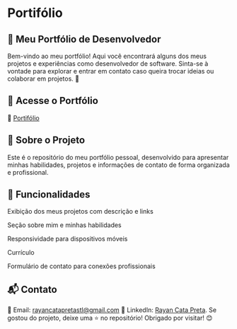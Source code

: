 # Portifólio
## 📌 Meu Portfólio de Desenvolvedor

Bem-vindo ao meu portfólio! Aqui você encontrará alguns dos meus projetos e experiências como desenvolvedor de software. Sinta-se à vontade para explorar e entrar em contato caso queira trocar ideias ou colaborar em projetos. 🚀

## 🔗 Acesse o Portfólio

🔗  [Portifólio](https://rayancp.vercel.app)

## 📂 Sobre o Projeto

Este é o repositório do meu portfólio pessoal, desenvolvido para apresentar minhas habilidades, projetos e informações de contato de forma organizada e profissional.

## 📌 Funcionalidades

Exibição dos meus projetos com descrição e links

Seção sobre mim e minhas habilidades

Responsividade para dispositivos móveis

Currículo

Formulário de contato para conexões profissionais

## 📬 Contato

📧 Email: rayancatapretastl@gmail.com 💼 LinkedIn: [Rayan Cata Preta](https://www.linkedin.com/in/rayan-cata-preta-765ab9251).
Se gostou do projeto, deixe uma ⭐ no repositório! Obrigado por visitar! 😊

